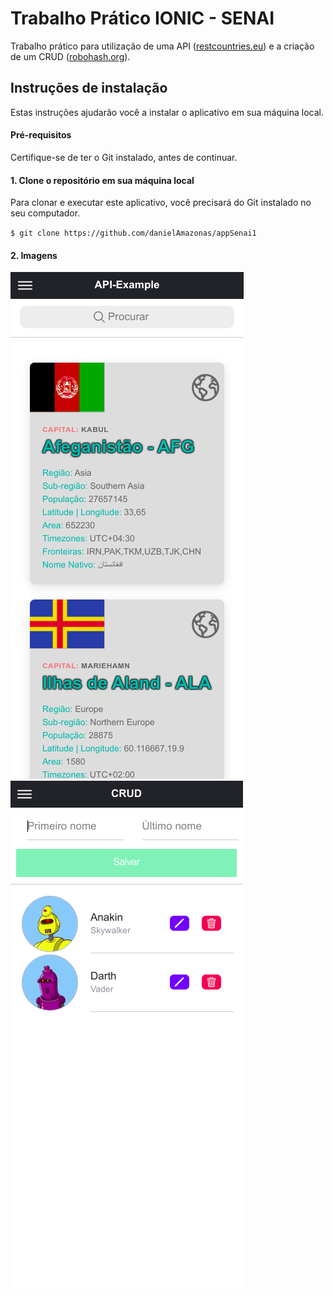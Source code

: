 # Trabalho Prático IONIC - SENAI

Trabalho prático para utilização de uma API ([restcountries.eu](https://https://restcountries.eu/rest/v2/all)) e a criação de um CRUD ([robohash.org](https://robohash.org/)).

## Instruções de instalação

Estas instruções ajudarão você a instalar o aplicativo em sua máquina local.

#### Pré-requisitos

Certifique-se de ter o Git instalado, antes de continuar.

#### 1. Clone o repositório em sua máquina local

Para clonar e executar este aplicativo, você precisará do Git instalado no seu computador.

`$ git clone https://github.com/danielAmazonas/appSenai1`

#### 2. Imagens

![posts](https://github.com/danielAmazonas/appSenai1/blob/master/screenshots/img1.png)
![posts](https://github.com/danielAmazonas/appSenai1/blob/master/screenshots/img2.png)
